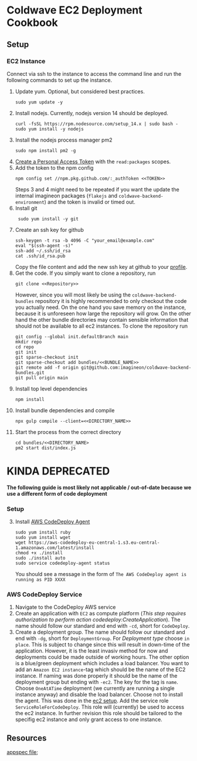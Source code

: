 # Coldwave EC2 Deployment Cookbook
## Setup
### EC2 Instance
Connect via ssh to the instance to access the command line and run the following commands to set up the instance.
  1. Update yum. Optional, but considered best practices.
        ```shell
        sudo yum update -y
        ```
  2. Install nodejs. Currently, nodejs version 14 should be deployed.
        ```shell
        curl -fsSL https://rpm.nodesource.com/setup_14.x | sudo bash -
        sudo yum install -y nodejs
        ```
  3. Install the nodejs process manager pm2
     ````shell
     sudo npm install pm2 -g
     ````
  4. [Create a Personal Access Token](https://github.com/settings/tokens) with the `read:packages` scopes. 
  5. Add the token to the npm config
        ````shell
        npm config set //npm.pkg.github.com/:_authToken <<TOKEN>>
        ````
     Steps 3 and 4 might need to be repeated if you want the update the internal imagineon packages (`flakejs` and `coldwave-backend-environment`)
     and the token is invalid or timed out.
  6. Install git
        ````shell
         sudo yum install -y git
        ````
  7. Create an ssh key for github
        ````shell
        ssh-keygen -t rsa -b 4096 -C "your_email@example.com"
        eval "$(ssh-agent -s)"
        ssh-add ~/.ssh/id_rsa
        cat .ssh/id_rsa.pub
        ````
     Copy the file content and add the new ssh key at github to your [profile](https://github.com/settings/keys).
  8. Get the code. If you simply want to clone a repository, run
        ````shell
        git clone <<Repository>>
        ````
     However, since you will most likely be using the ``coldwave-backend-bundles`` repository it is highly recommended to only
     checkout the code you actually need. On the one hand you save memory on the instance, because it is unforeseen how
     large the repository will grow. On the other hand the other bundle directories may contain sensible information
     that should not be available to all ec2 instances. To clone the repository run
        ````shell
        git config --global init.defaultBranch main
        mkdir repo
        cd repo
        git init
        git sparse-checkout init
        git sparse-checkout add bundles/<<BUNDLE_NAME>>
        git remote add -f origin git@github.com:imagineon/coldwave-backend-bundles.git
        git pull origin main
        ````
  9. Install top level dependencies
        ````shell
        npm install
        ````
  10. Install bundle dependencies and compile
        ````shell
        npx gulp compile --client=<<DIRECTORY_NAME>>
        ````
  11. Start the process from the correct directory
       ````shell
       cd bundles/<<DIRECTORY_NAME>
       pm2 start dist/index.js
       ````

# KINDA DEPRECATED
__The following guide is most likely not applicable / out-of-date because we use a different form of code deployment__

### Setup
3. Install [AWS CodeDeploy Agent](https://docs.aws.amazon.com/codedeploy/latest/userguide/codedeploy-agent-operations-install-linux.html)
      ```shell
      sudo yum install ruby
      sudo yum install wget
      wget https://aws-codedeploy-eu-central-1.s3.eu-central-1.amazonaws.com/latest/install
      chmod +x ./install
      sudo ./install auto
      sudo service codedeploy-agent status
      ```
   You should see a message in the form of ``The AWS CodeDeploy agent is running as PID XXXX``
### AWS CodeDeploy Service
1. Navigate to the CodeDeploy AWS service
2. Create an application with ``EC2`` as compute platform (_This step requires authorization to perform action codedeploy:CreateApplication_).
   The name should follow our standard and end with `-cd`, short for `CodeDeploy`.
3. Create a deployment group. The name should follow our standard and end with `-dg`, short for `DeploymentGroup`.
   For _Deployment type_ choose `in place`. This is subject to change since this will result in down-time of the application.
   However, it is the least invasiv method for now and deployments could be made outside of working hours. The other option is
   a blue/green deployment which includes a load balancer. You want to add an ``Amazon EC2 instance``-tag which should
   be the name of the EC2 instance. If naming was done properly it should be the name of the deployment group but ending with `-ec2`.
   The key for the tag is `name`. Choose `OneAtATime` deployment (we currently are running a single instance anyway) and
   disable the load balancer. Choose not to install the agent. This was done in the [ec2 setup](#ec2-instance). Add
   the service role ``ServiceRoleForCodeDeploy``. This role will (currently) be used to access the ec2 instance. In further
   revision this role should be tailored to the specifig ec2 instance and only grant access to one instance.

## Resources
[appspec file](https://docs.aws.amazon.com/codedeploy/latest/userguide/reference-appspec-file.html);